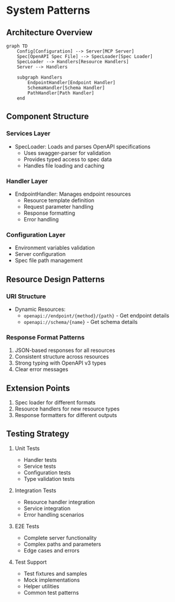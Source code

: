 # System Patterns

## Architecture Overview

```mermaid
graph TD
    Config[Configuration] --> Server[MCP Server]
    Spec[OpenAPI Spec File] --> SpecLoader[Spec Loader]
    SpecLoader --> Handlers[Resource Handlers]
    Server --> Handlers

    subgraph Handlers
        EndpointHandler[Endpoint Handler]
        SchemaHandler[Schema Handler]
        PathHandler[Path Handler]
    end
```

## Component Structure

### Services Layer
- SpecLoader: Loads and parses OpenAPI specifications
  - Uses swagger-parser for validation
  - Provides typed access to spec data
  - Handles file loading and caching

### Handler Layer
- EndpointHandler: Manages endpoint resources
  - Resource template definition
  - Request parameter handling
  - Response formatting
  - Error handling

### Configuration Layer
- Environment variables validation
- Server configuration
- Spec file path management

## Resource Design Patterns

### URI Structure
- Dynamic Resources:
  - `openapi://endpoint/{method}/{path}` - Get endpoint details
  - `openapi://schema/{name}` - Get schema details

### Response Format Patterns
1. JSON-based responses for all resources
2. Consistent structure across resources
3. Strong typing with OpenAPI v3 types
4. Clear error messages

## Extension Points
1. Spec loader for different formats
2. Resource handlers for new resource types
3. Response formatters for different outputs

## Testing Strategy
1. Unit Tests
   - Handler tests
   - Service tests
   - Configuration tests
   - Type validation tests

2. Integration Tests
   - Resource handler integration
   - Service integration
   - Error handling scenarios

3. E2E Tests
   - Complete server functionality
   - Complex paths and parameters
   - Edge cases and errors

4. Test Support
   - Test fixtures and samples
   - Mock implementations
   - Helper utilities
   - Common test patterns
